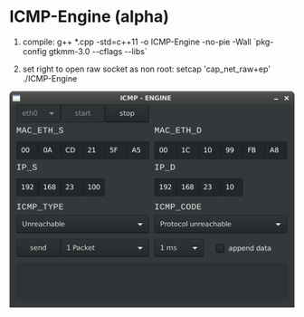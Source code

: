 # ICMP-Engine (alpha)


1. compile:
g++ *.cpp -std=c++11 -o ICMP-Engine -no-pie -Wall \`pkg-config gtkmm-3.0 --cflags --libs\`

2. set right to open raw socket as non root:
setcap 'cap_net_raw+ep' ./ICMP-Engine

![alt tag](https://github.com/bitspalter/ICMP-Engine/blob/master/icmp-engine.png "ICMP-Engine")
